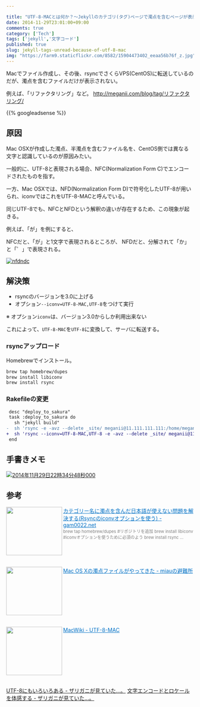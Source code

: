 ```yaml
---

title: "UTF-8-MACとは何か？〜Jekyllのカテゴリ(タグ)ページで濁点を含むページが表示されない〜"
date: 2014-11-29T23:01:00+09:00
comments: true
category: ['Tech']
tags: ['jekyll','文字コード']
published: true 
slug: jekyll-tags-unread-because-of-utf-8-mac
img: "https://farm9.staticflickr.com/8582/15904473402_eeaa56b76f_z.jpg"
---
```



Macでファイル作成し、その後、rsyncでさくらVPS(CentOS)に転送しているのだが、濁点を含むファイルだけが表示されない。

例えば、「リファクタリング」など。
http://meganii.com/blog/tag/リファクタリング/




{{% googleadsense %}}

## 原因

Mac OSXが作成した濁点、半濁点を含むファイル名を、CentOS側では異なる文字と認識しているのが原因みたい。

一般的に、UTF-8と表現される場合、NFC(Normalization Form C)でエンコードされたものを指す。

一方、Mac OSXでは、NFD(Normalization Form D)で符号化したUTF-8が用いられ、iconvではこれをUTF-8-MACと呼んでいる。

同じUTF-8でも、NFCとNFDという解釈の違いが存在するため、この現象が起きる。




例えば、「が」を例にすると、

NFCだと、「が」と1文字で表現されるところが、
NFDだと、分解されて「か」と「゜」で表現される。

<p><a href="https://www.flickr.com/photos/35571855@N06/15904473402" title="nfdndcby meganii, on Flickr"><img class="img-responsive" src="https://farm9.staticflickr.com/8582/15904473402_eeaa56b76f_z.jpg" alt="nfdndc"></a></p>



## 解決策

- rsyncのバージョンを3.0に上げる
- オプション`--iconv=UTF-8-MAC,UTF-8`をつけて実行

※ オプション`iconv`は、バージョン3.0からしか利用出来ない

これによって、`UTF-8-MAC`を`UTF-8`に変換して、サーバに転送する。

### rsyncアップロード

Homebrewでインストール。

```bash
brew tap homebrew/dupes
brew install libiconv
brew install rsync
```

### Rakefileの変更

```diff
 desc "deploy_to_sakura"
 task :deploy_to_sakura do
   sh "jekyll build"
-  sh 'rsync -e -avz --delete _site/ meganii@11.111.111.111:/home/meganii/jekyll
+  sh 'rsync --iconv=UTF-8-MAC,UTF-8 -e -avz --delete _site/ meganii@11.111.111.111/home/meganii/jekyll
 end
```

## 手書きメモ
<p><a href="https://www.flickr.com/photos/35571855@N06/15719329297" title="2014年11月29日22時34分48秒000by meganii, on Flickr"><img class="img-responsive" src="https://farm8.staticflickr.com/7482/15719329297_f662ce2376_z.jpg" alt="2014年11月29日22時34分48秒000"></a></p>



## 参考

<a href="http://gam0022.net/blog/2012/08/11/use-rsync-iconv-option/" target="_blank"><img class="alignleft" align="left" border="0" src="http://capture.heartrails.com/150x130/shadow?http://gam0022.net/blog/2012/08/11/use-rsync-iconv-option/" alt="" width="150" height="130" /></a><a style="color:#0070C5;" href="http://gam0022.net/blog/2012/08/11/use-rsync-iconv-option/" target="_blank">カテゴリー名に濁点を含んだ日本語が使えない問題を解決する(Rsyncのiconvオプションを使う) - gam0022.net</a><a href="http://b.hatena.ne.jp/entry/http://gam0022.net/blog/2012/08/11/use-rsync-iconv-option/" target="_blank"><img border="0" src="http://b.hatena.ne.jp/entry/image/http://gam0022.net/blog/2012/08/11/use-rsync-iconv-option/" alt="" /></a><br><span style="color: #808080;font-size: 80%;">brew tap homebrew/dupes #リポジトリを追加 brew install libiconv #iconvオプションを使うために必須のよう brew install rsync ...</span><br style="clear:both;" /><br>

<a href="http://d.hatena.ne.jp/miau/20110805/1312555736" target="_blank"><img class="alignleft" align="left" border="0" src="http://capture.heartrails.com/150x130/shadow?http://d.hatena.ne.jp/miau/20110805/1312555736" alt="" width="150" height="130" /></a><a style="color:#0070C5;" href="http://d.hatena.ne.jp/miau/20110805/1312555736" target="_blank">Mac OS Xの濁点ファイルがやってきた - miauの避難所</a><a href="http://b.hatena.ne.jp/entry/http://d.hatena.ne.jp/miau/20110805/1312555736" target="_blank"><img border="0" src="http://b.hatena.ne.jp/entry/image/http://d.hatena.ne.jp/miau/20110805/1312555736" alt="" /></a><br style="clear:both;" /><br>

<a href="http://macwiki.sourceforge.jp/wiki/index.php/UTF-8-MAC" target="_blank"><img class="alignleft" align="left" border="0" src="http://capture.heartrails.com/150x130/shadow?http://macwiki.sourceforge.jp/wiki/index.php/UTF-8-MAC" alt="" width="150" height="130" /></a><a style="color:#0070C5;" href="http://macwiki.sourceforge.jp/wiki/index.php/UTF-8-MAC" target="_blank">MacWiki - UTF-8-MAC</a><a href="http://b.hatena.ne.jp/entry/http://macwiki.sourceforge.jp/wiki/index.php/UTF-8-MAC" target="_blank"><img border="0" src="http://b.hatena.ne.jp/entry/image/http://macwiki.sourceforge.jp/wiki/index.php/UTF-8-MAC" alt="" /></a><br style="clear:both;" /><br>

[UTF-8にもいろいろある - ザリガニが見ていた...。](http://d.hatena.ne.jp/zariganitosh/20131124/utf8_nfd_nfc_bom)
[文字エンコードとロケールを体感する - ザリガニが見ていた...。](http://d.hatena.ne.jp/zariganitosh/20131118/text_encoding_locale_feeling)
